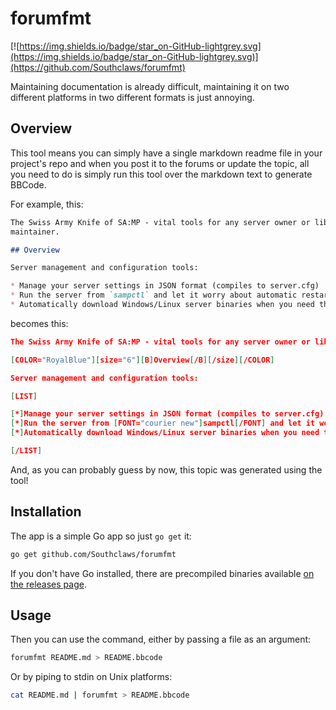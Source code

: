 # forumfmt

[![https://img.shields.io/badge/star_on-GitHub-lightgrey.svg](https://img.shields.io/badge/star_on-GitHub-lightgrey.svg)](https://github.com/Southclaws/forumfmt)

Maintaining documentation is already difficult, maintaining it on two different platforms in two different formats is just annoying.

## Overview

This tool means you can simply have a single markdown readme file in your project's repo and when you post it to the forums or update the topic, all you need to do is simply run this tool over the markdown text to generate BBCode.

For example, this:

```markdown
The Swiss Army Knife of SA:MP - vital tools for any server owner or library
maintainer.

## Overview

Server management and configuration tools:

* Manage your server settings in JSON format (compiles to server.cfg)
* Run the server from `sampctl` and let it worry about automatic restarts
* Automatically download Windows/Linux server binaries when you need them
```

becomes this:

```json
The Swiss Army Knife of SA:MP - vital tools for any server owner or library maintainer.

[COLOR="RoyalBlue"][size="6"][B]Overview[/B][/size][/COLOR]

Server management and configuration tools:

[LIST]

[*]Manage your server settings in JSON format (compiles to server.cfg)
[*]Run the server from [FONT="courier new"]sampctl[/FONT] and let it worry about automatic restarts
[*]Automatically download Windows/Linux server binaries when you need them

[/LIST]
```

And, as you can probably guess by now, this topic was generated using the tool!

## Installation

The app is a simple Go app so just `go get` it:

```bash
go get github.com/Southclaws/forumfmt
```

If you don't have Go installed, there are precompiled binaries available [on the releases page](https://github.com/Southclaws/forumfmt/releases).

## Usage

Then you can use the command, either by passing a file as an argument:

```bash
forumfmt README.md > README.bbcode
```

Or by piping to stdin on Unix platforms:

```bash
cat README.md | forumfmt > README.bbcode
```
